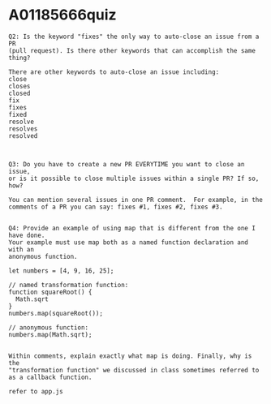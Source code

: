 # A01185666quiz
   
    Q2: Is the keyword "fixes" the only way to auto-close an issue from a PR 
    (pull request). Is there other keywords that can accomplish the same thing?
    
    There are other keywords to auto-close an issue including:
    close
    closes
    closed
    fix
    fixes
    fixed
    resolve
    resolves
    resolved

    
    
    Q3: Do you have to create a new PR EVERYTIME you want to close an issue,
    or is it possible to close multiple issues within a single PR? If so, 
    how?
    
    You can mention several issues in one PR comment.  For example, in the comments of a PR you can say: fixes #1, fixes #2, fixes #3. 
    
    
    Q4: Provide an example of using map that is different from the one I have done.
    Your example must use map both as a named function declaration and with an
    anonymous function. 
    
    let numbers = [4, 9, 16, 25];

    // named transformation function:
    function squareRoot() {
      Math.sqrt
    }
    numbers.map(squareRoot());

    // anonymous function:
    numbers.map(Math.sqrt);
    
    
    Within comments, explain exactly what map is doing. Finally, why is the
    "transformation function" we discussed in class sometimes referred to 
    as a callback function.
    
    refer to app.js
